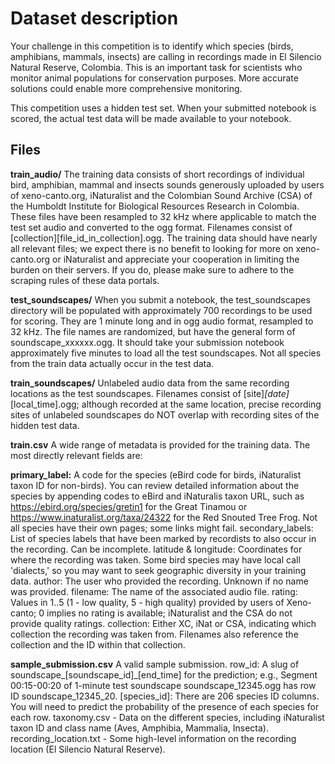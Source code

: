 # Dataset description

Your challenge in this competition is to identify which species (birds, amphibians, mammals, insects) are calling in recordings made in El Silencio Natural Reserve, Colombia. This is an important task for scientists who monitor animal populations for conservation purposes. More accurate solutions could enable more comprehensive monitoring.

This competition uses a hidden test set. When your submitted notebook is scored, the actual test data will be made available to your notebook.

## Files

**train_audio/** The training data consists of short recordings of individual bird, amphibian, mammal and insects sounds generously uploaded by users of xeno-canto.org, iNaturalist and the Colombian Sound Archive (CSA) of the Humboldt Institute for Biological Resources Research in Colombia. These files have been resampled to 32 kHz where applicable to match the test set audio and converted to the ogg format. Filenames consist of [collection][file_id_in_collection].ogg. The training data should have nearly all relevant files; we expect there is no benefit to looking for more on xeno-canto.org or iNaturalist and appreciate your cooperation in limiting the burden on their servers. If you do, please make sure to adhere to the scraping rules of these data portals.

**test_soundscapes/** When you submit a notebook, the test_soundscapes directory will be populated with approximately 700 recordings to be used for scoring. They are 1 minute long and in ogg audio format, resampled to 32 kHz. The file names are randomized, but have the general form of soundscape_xxxxxx.ogg. It should take your submission notebook approximately five minutes to load all the test soundscapes. Not all species from the train data actually occur in the test data.

**train_soundscapes/** Unlabeled audio data from the same recording locations as the test soundscapes. Filenames consist of [site]_[date]_[local_time].ogg; although recorded at the same location, precise recording sites of unlabeled soundscapes do NOT overlap with recording sites of the hidden test data.

**train.csv** A wide range of metadata is provided for the training data. The most directly relevant fields are:

**primary_label:** A code for the species (eBird code for birds, iNaturalist taxon ID for non-birds). You can review detailed information about the species by appending codes to eBird and iNaturalis taxon URL, such as https://ebird.org/species/gretin1 for the Great Tinamou or https://www.inaturalist.org/taxa/24322 for the Red Snouted Tree Frog. Not all species have their own pages; some links might fail.
secondary_labels: List of species labels that have been marked by recordists to also occur in the recording. Can be incomplete.
latitude & longitude: Coordinates for where the recording was taken. Some bird species may have local call 'dialects,' so you may want to seek geographic diversity in your training data.
author: The user who provided the recording. Unknown if no name was provided.
filename: The name of the associated audio file.
rating: Values in 1..5 (1 - low quality, 5 - high quality) provided by users of Xeno-canto; 0 implies no rating is available; iNaturalist and the CSA do not provide quality ratings.
collection: Either XC, iNat or CSA, indicating which collection the recording was taken from. Filenames also reference the collection and the ID within that collection.

**sample_submission.csv** A valid sample submission.
row_id: A slug of soundscape_[soundscape_id]_[end_time] for the prediction; e.g., Segment 00:15-00:20 of 1-minute test soundscape soundscape_12345.ogg has row ID soundscape_12345_20.
[species_id]: There are 206 species ID columns. You will need to predict the probability of the presence of each species for each row.
taxonomy.csv - Data on the different species, including iNaturalist taxon ID and class name (Aves, Amphibia, Mammalia, Insecta).
recording_location.txt - Some high-level information on the recording location (El Silencio Natural Reserve).